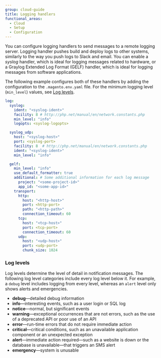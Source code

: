 ```yaml
---
group: cloud-guide
title: Logging handlers
functional_areas:
  - Cloud
  - Setup
  - Configuration
---
```


You can configure logging handlers to send messages to a remote logging server. Logging handler pushes build and deploy logs to other systems, similarly to the way you push logs to Slack and email. You can enable a _syslog_ handler, which is ideal for logging messages related to hardware, or a Graylog Extended Log Format (GELF) handler, which is ideal for logging messages from software applications.

The following example configures both of these handlers by adding the configuration to the `.magento.env.yaml` file. For the minimum logging level (`min_level`) values, see [Log levels](#log-levels).

```yaml
log:
  syslog:
    ident: "<syslog-ident>"
    facility: 8 # http://php.net/manual/en/network.constants.php
    min_level: "info"
    logopts: <syslog-logopts>

  syslog_udp:
    host: "<syslog-host>"
    port: <syslog-port>
    facility: 8  # http://php.net/manual/en/network.constants.php
    ident: "<syslog-ident>"
    min_level: "info"

  gelf:
    min_level: "info"
    use_default_formatter: true
    additional: # Some additional information for each log message
      project: "<some-project-id>"
      app_id: "<some-app-id>"
    transport:
      http:
        host: "<http-host>"
        port: <http-port>
        path: "<http-path>"
        connection_timeout: 60
      tcp:
        host: "<tcp-host>"
        port: <tcp-port>
        connection_timeout: 60
      udp:
        host: "<udp-host>"
        port: <udp-port>
        chunk_size: 1024
```

### Log levels

Log levels determine the level of detail in notification messages. The following log level categories include every log level below it. For example, a `debug` level includes logging from every level, whereas an `alert` level only shows alerts and emergencies.

-   **debug**—detailed debug information
-   **info**—interesting events, such as a user login or SQL log
-   **notice**—normal, but significant events
-   **warning**—exceptional occurrences that are not errors, such as the use of a deprecated API or poor use of an API
-   **error**—run-time errors that do not require immediate action
-   **critical**—critical conditions, such as an unavailable application component or an unexpected exception
-   **alert**—immediate action required—such as a website is down or the database is unavailable—that triggers an SMS alert
-   **emergency**—system is unusable